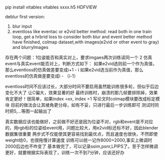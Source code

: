 pip install vitables vitables xxxx.h5
HDFVIEW

deblur first version:
1. blur input
2. eventloss like eventac or e2vid
better method: read both in one train loop, get a hrbrid loss to consider both blur and event
better method have finished, colmap dataset,with images(e2vid or other event to gray) and blurryImages

存在两个问题：1位姿能否和真实对上，要求imgaes两次训练读同一个 2 仿真event与真实event能否对上，判断方式如下：
如果e2vid选则前一个作为真值，那么eventloss的仿真做差要变成i+1 - i
如果e2vid选当前作为真值，那么eventloss的仿真做差要变成i - （i-1）

eventloss时间不应该过长，大部分时间不要启用虽然能训练很多轮，但似乎后边变化不大了
让C偏大，效果显著的好
最终训练时，崩溃的那几帧要排除掉，效果肯定更好！很简单，如果index =xx, index =1
写论文时colmap模块要改成标定模块
目前的做法会让其棱角更分母，如有不妥，只进行最后一步训练即可
测试时同时把5,...等图一起输出了

真实数据应该也能做好，之前做不好还是因为位姿不对，rgb和event是不对应的，用rgb标的位姿给event用，问题比较大，用e2vid标还标不好，因此blender数据集很重要
两步式不仅能使其更容易找到最优点，而且速度也很快，不然即使weight给0，也很拖慢计算速度
训练可以统一记作8000+2000,事实上微调时2000后边也不咋变了
基本做完了，可以记录ssim,psnr,LPIPS了。至于怎样微调更好，就要根据实际表现了，训练一次不到7分钟，应该还好办